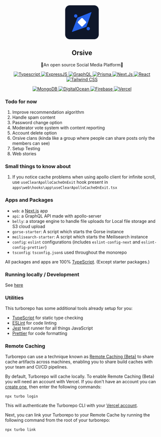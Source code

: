 <p align="center" style="margin-top: 2rem"><br>
  <img style="background-radius: 50%" src="https://raw.githubusercontent.com/pranav377/orsive/master/public/logo.svg" width="22%"/>
</p>
  <h2 align="center">Orsive</h2>
  <p align="center">🚀An open source Social Media Platform🚀</p>
  <p align="center">
  <a href="https://www.typescriptlang.org/">
    <img src="https://img.shields.io/badge/TypeScript-007ACC?style=for-the-badge&logo=typescript&logoColor=white" alt="Typescript">
  </a>
  <a href="https://expressjs.com/">
    <img src="https://img.shields.io/badge/Express.js-000000?style=for-the-badge&logo=express&logoColor=white" alt="ExpressJS">
  </a>
  <a href="https://graphql.org/">
    <img src="https://img.shields.io/badge/GraphQl-E10098?style=for-the-badge&logo=graphql&logoColor=white" alt="GraphQL">
  </a>
  <a href="https://www.prisma.io/">
    <img src="https://img.shields.io/badge/Prisma-3982CE?style=for-the-badge&logo=Prisma&logoColor=white" alt="Prisma">
  </a>
  <a href="https://nextjs.org/">
    <img src="https://img.shields.io/badge/next.js-000000?style=for-the-badge&logo=nextdotjs&logoColor=white" alt="Next.Js">
  </a>
  <a href="https://reactjs.org/">
    <img src="https://img.shields.io/badge/React-20232A?style=for-the-badge&logo=react&logoColor=61DAFB" alt="React">
  </a>
  <a href="https://tailwindcss.com/">
    <img src="https://img.shields.io/badge/Tailwind_CSS-38B2AC?style=for-the-badge&logo=tailwind-css&logoColor=white" alt="Tailwind CSS">
  </a>
  </p>
  <p align="center">
  <a href="https://www.mongodb.com/cloud/atlas/register">
    <img src="https://img.shields.io/badge/MongoDB-4EA94B?style=for-the-badge&logo=mongodb&logoColor=white" alt="MongoDB">
  </a>
  <a href="https://m.do.co/c/a670b099abab">
    <img src="https://img.shields.io/badge/Digital_Ocean-0080FF?style=for-the-badge&logo=DigitalOcean&logoColor=white" alt="DigitalOcean">
  </a>
  <a href="https://console.firebase.google.com/">
    <img src="https://img.shields.io/badge/firebase-ffca28?style=for-the-badge&logo=firebase&logoColor=black" alt="Firebase">
  </a>
  <a href="https://vercel.com/">
    <img src="https://img.shields.io/badge/Vercel-000000?style=for-the-badge&logo=vercel&logoColor=white" alt="Vercel">
  </a>
  </p>

### Todo for now

1. Improve recommendation algorithm
2. Handle spam content
3. Password change option
4. Moderator vote system with content reporting
5. Account delete option
6. Orsive clans (kinda like a group where people can share posts only the members can see)
7. Setup Testing
8. Web stories

### Small things to know about

1. If you notice cache problems when using apollo client for infinite scroll, use `useClearApolloCacheOnExit` hook present in `apps\web\hooks\app\useClearApolloCacheOnExit.tsx`

### Apps and Packages

- `web`: a [Next.js](https://nextjs.org) app
- `api`: a GraphQL API made with apollo-server
- `belly`: a storage engine to handle file uploads for Local file storage and S3 cloud upload
- `gorse-starter`: A script which starts the Gorse instance
- `meilisearch-starter`: A script which starts the Meilisearch instance
- `config`: `eslint` configurations (includes `eslint-config-next` and `eslint-config-prettier`)
- `tsconfig`: `tsconfig.json`s used throughout the monorepo

All packages and apps are 100% [TypeScript](https://www.typescriptlang.org/). (Except starter packages.)

### Running locally / Development

See [here](DEVELOPMENT.md)

### Utilities

This turborepo has some additional tools already setup for you:

- [TypeScript](https://www.typescriptlang.org/) for static type checking
- [ESLint](https://eslint.org/) for code linting
- [Jest](https://jestjs.io) test runner for all things JavaScript
- [Prettier](https://prettier.io) for code formatting

### Remote Caching

Turborepo can use a technique known as [Remote Caching (Beta)](https://turborepo.org/docs/features/remote-caching) to share cache artifacts across machines, enabling you to share build caches with your team and CI/CD pipelines.

By default, Turborepo will cache locally. To enable Remote Caching (Beta) you will need an account with Vercel. If you don't have an account you can [create one](https://vercel.com/signup), then enter the following commands:

```
npx turbo login
```

This will authenticate the Turborepo CLI with your [Vercel account](https://vercel.com/docs/concepts/personal-accounts/overview).

Next, you can link your Turborepo to your Remote Cache by running the following command from the root of your turborepo:

```
npx turbo link
```
